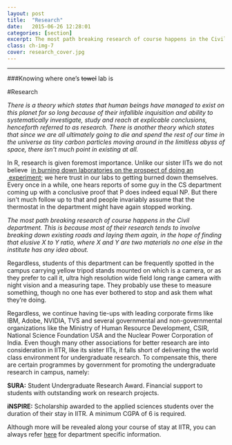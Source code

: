 ```yaml
---
layout: post
title:  "Research"
date:   2015-06-26 12:28:01
categories: [section]
excerpt: The most path breaking research of course happens in the Civil department.
class: ch-img-7
cover: research_cover.jpg
---
```

-------------------------------------------------  

###Knowing where one’s <s>towel</s> lab is

\#Research

_There is a theory which states that human beings have managed to exist on this planet for so long because of their infallible inquisition and ability to systematically investigate, study and reach at explicable conclusions, henceforth referred to as research. There is another theory which states that since we are all ultimately going to die and spend the rest of our time in the universe as tiny carbon particles moving around in the limitless abyss of space, there isn't much point in existing at all._

In R, research is given foremost importance. Unlike our sister IITs we do not believe  [in burning down laboratories on the prospect of doing an  experiment](http://www.hindustantimes.com/newdelhi/fire-in-iit-delhi-campus-building-no-injuries/article1-1187543.aspx); we here trust in our labs to getting burned down themselves. Every once in a while, one hears reports of some guy in the CS department coming up with a conclusive proof that P does indeed equal NP. But there isn't much follow up to that and people invariably assume that the thermostat in the department might have again stopped working.

_The most path breaking research of course happens in the Civil department. This is because most of their research tends to involve breaking down existing roads and laying them again, in the hope of finding that elusive X to Y ratio, where X and Y are two materials no one else in the institute has any idea about._

Regardless, students of this department can be frequently spotted in the campus carrying yellow tripod stands mounted on which is a camera, or as they prefer to call it, ultra high resolution wide field long range camera with night vision and a measuring tape. They probably use these to measure something, though no one has ever bothered to stop and ask them what they’re doing.

Regardless, we continue having tie-ups with leading corporate firms like IBM, Adobe, NVIDIA, TVS and several governmental and non-governmental organizations like the Ministry of Human Resource Development, CSIR, National Science Foundation USA and the Nuclear Power Corporation of India. Even though many other associations for better research are into consideration in IITR, like its sister IITs, it falls short of delivering the world class environment for undergraduate research. To compensate this, there are certain programmes by government for promoting the undergraduate research in campus, namely:

__SURA:__ Student Undergraduate Research Award. Financial support to students with outstanding work on research projects.

__iNSPIRE:__ Scholarship awarded to the applied sciences students over the duration of their stay in IITR. A minimum CGPA of 6 is required. 

Although more will be revealed along your course of stay at IITR, you can always refer [here](../departments) for department specific information.

